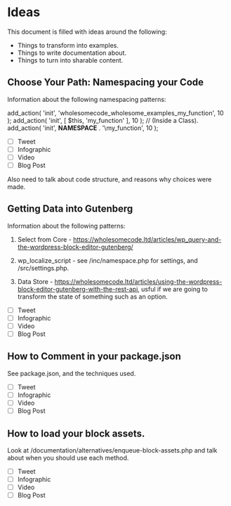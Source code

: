 # Ideas

This document is filled with ideas around the following:
- Things to transform into examples.
- Things to write documentation about.
- Things to turn into sharable content.

## Choose Your Path: Namespacing your Code
Information about the following namespacing patterns:

add_action( 'init', 'wholesomecode_wholesome_examples_my_function', 10 );
add_action( 'init', [ $this, 'my_function' ], 10 ); // (Inside a Class).
add_action( 'init', __NAMESPACE__ . '\\my_function', 10 );

- [ ] Tweet
- [ ] Infographic
- [ ] Video
- [ ] Blog Post

Also need to talk about code structure, and reasons why choices were made.

## Getting Data into Gutenberg

Information about the following patterns:

1. Select from Core - https://wholesomecode.ltd/articles/wp_query-and-the-wordpress-block-editor-gutenberg/

2. wp_localize_script - see /inc/namespace.php for settings, and /src/settings.php.

3. Data Store - https://wholesomecode.ltd/articles/using-the-wordpress-block-editor-gutenberg-with-the-rest-api, usful if we are going to transform the state of something such as an option.

- [ ] Tweet
- [ ] Infographic
- [ ] Video
- [ ] Blog Post

## How to Comment in your package.json

See package.json, and the techniques used.

- [ ] Tweet
- [ ] Infographic
- [ ] Video
- [ ] Blog Post

## How to load your block assets.

Look at /documentation/alternatives/enqueue-block-assets.php and talk about when you should use each method.

- [ ] Tweet
- [ ] Infographic
- [ ] Video
- [ ] Blog Post